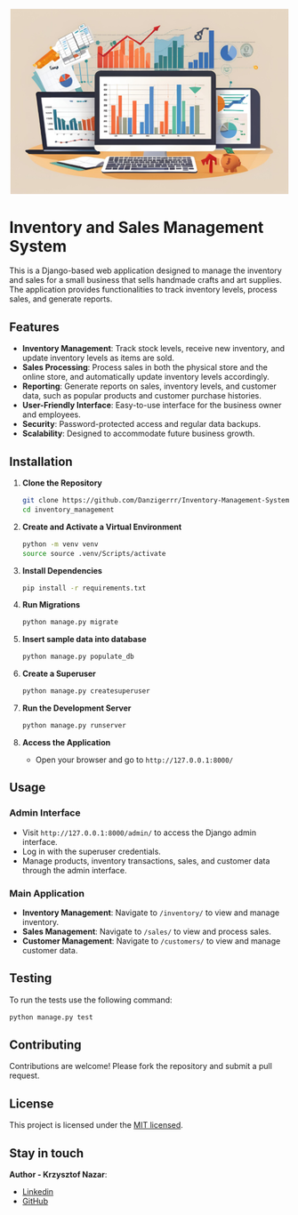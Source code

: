 <p align="center">
  <a href="https://www.google.com/url?sa=i&url=https%3A%2F%2Fwww.freepik.com%2Fpremium-vector%2Fweather-infographic-line-climate-forecast-banner-with-rain-sunny-cold-day-elements-clouds-sky-moon-icons-precipitation-cloudiness-prediction-vector-meteorology-background_33099939.htm&psig=AOvVaw2MkwMPrTj5Qa60n1F8LWEi&ust=1721297430172000&source=images&cd=vfe&opi=89978449&ved=0CBEQjRxqFwoTCMjzn-HqrYcDFQAAAAAdAAAAABAE" 
target="blank"><img src="READMEImages/banner.png" width="500" alt="Weather application Logo" /></a>
</p>

# Inventory and Sales Management System

This is a Django-based web application designed to manage the inventory and sales for a small business that sells handmade crafts and art supplies. The application provides functionalities to track inventory levels, process sales, and generate reports.

## Features

- **Inventory Management**: Track stock levels, receive new inventory, and update inventory levels as items are sold.
- **Sales Processing**: Process sales in both the physical store and the online store, and automatically update inventory levels accordingly.
- **Reporting**: Generate reports on sales, inventory levels, and customer data, such as popular products and customer purchase histories.
- **User-Friendly Interface**: Easy-to-use interface for the business owner and employees.
- **Security**: Password-protected access and regular data backups.
- **Scalability**: Designed to accommodate future business growth.

## Installation

1. **Clone the Repository**
   ```bash
   git clone https://github.com/Danzigerrr/Inventory-Management-System-using-Django.git
   cd inventory_management
   ```

2. **Create and Activate a Virtual Environment**
   ```bash
   python -m venv venv
   source source .venv/Scripts/activate

   ```

3. **Install Dependencies**
   ```bash
   pip install -r requirements.txt
   ```

4. **Run Migrations**
   ```bash
   python manage.py migrate
   ```

5. **Insert sample data into database**
   ```bash
   python manage.py populate_db
   ```
   
6. **Create a Superuser**
   ```bash
   python manage.py createsuperuser
   ```

7. **Run the Development Server**
   ```bash
   python manage.py runserver
   ```

8. **Access the Application**
    - Open your browser and go to `http://127.0.0.1:8000/`

## Usage

### Admin Interface

- Visit `http://127.0.0.1:8000/admin/` to access the Django admin interface.
- Log in with the superuser credentials.
- Manage products, inventory transactions, sales, and customer data through the admin interface.

### Main Application

- **Inventory Management**: Navigate to `/inventory/` to view and manage inventory.
- **Sales Management**: Navigate to `/sales/` to view and process sales.
- **Customer Management**: Navigate to `/customers/` to view and manage customer data.

## Testing
To run the tests use the following command:
```bash
python manage.py test
```

## Contributing

Contributions are welcome! Please fork the repository and submit a pull request.

## License

This project is licensed under the [MIT licensed](LICENSE).

## Stay in touch
**Author - Krzysztof Nazar**:
- [Linkedin](https://www.linkedin.com/in/krzysztofnazar/)
- [GitHub](https://github.com/Danzigerrr)


